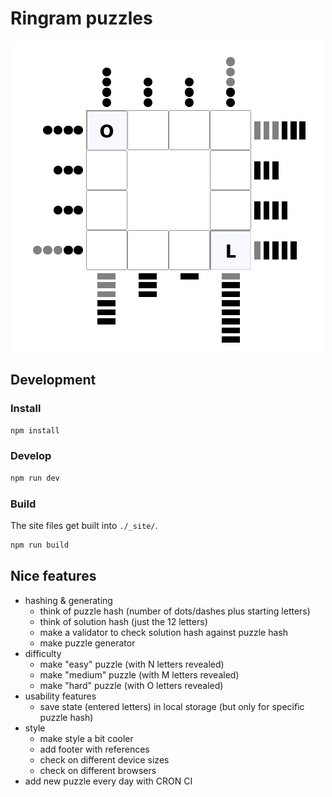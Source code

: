 # Ringram puzzles

![Image of ringram puzzle, showing a grid of characters, surrounded in dots and dashes](images/ringram.png)

## Development

### Install

```bash
npm install
```

### Develop

```bash
npm run dev
```

### Build

The site files get built into `./_site/`.

```bash
npm run build
```

## Nice features

- hashing & generating
  - think of puzzle hash (number of dots/dashes plus starting letters)
  - think of solution hash (just the 12 letters)
  - make a validator to check solution hash against puzzle hash
  - make puzzle generator
- difficulty
  - make "easy" puzzle (with N letters revealed)
  - make "medium" puzzle (with M letters revealed)
  - make "hard" puzzle (with O letters revealed)
- usability features
  - save state (entered letters) in local storage (but only for specific puzzle hash)
- style
  - make style a bit cooler
  - add footer with references
  - check on different device sizes
  - check on different browsers
- add new puzzle every day with CRON CI
